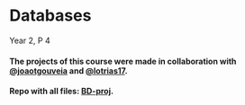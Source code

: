 # Databases

Year 2, P 4

#### The projects of this course were made in collaboration with [@joaotgouveia](https://github.com/joaotgouveia) and [@lotrias17](https://github.com/lotrias17).

#### Repo with all files: [BD-proj](https://github.com/goncrust/BD-proj).
